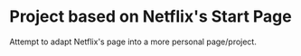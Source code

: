 # Project based on Netflix's Start Page

Attempt to adapt Netflix's page into a more personal page/project.
